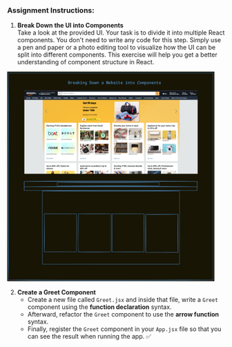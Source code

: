 ### Assignment Instructions:

1. **Break Down the UI into Components**  
   Take a look at the provided UI. Your task is to divide it into multiple React components. You don't need to write any code for this step. Simply use a pen and paper or a photo editing tool to visualize how the UI can be split into different components. This exercise will help you get a better understanding of component structure in React.

<img src="./public/ComponentBreakdown.png" style="width : 50vw"/>


2. **Create a Greet Component**
   - Create a new file called `Greet.jsx` and inside that file, write a `Greet` component using the **function declaration** syntax.
   - Afterward, refactor the `Greet` component to use the **arrow function** syntax.
   - Finally, register the `Greet` component in your `App.jsx` file so that you can see the result when running the app. ✅